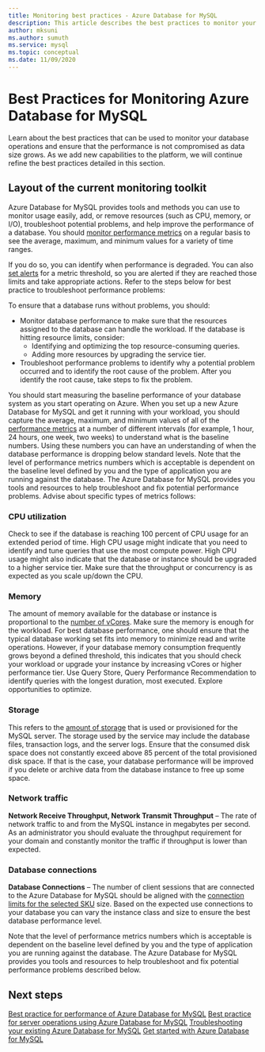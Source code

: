 ```yaml
---
title: Monitoring best practices - Azure Database for MySQL
description: This article describes the best practices to monitor your Azure Database for MySQL.
author: mksuni 
ms.author: sumuth
ms.service: mysql
ms.topic: conceptual
ms.date: 11/09/2020
---
```


# Best Practices for Monitoring Azure Database for MySQL

Learn about the best practices that can be used to monitor your database operations and ensure that the performance is not compromised as data size grows. As we add new capabilities to the platform, we will continue refine the best practices detailed in this section.

## Layout of the current monitoring toolkit

Azure Database for MySQL provides tools and methods you can use to monitor usage easily, add, or remove resources (such as CPU, memory, or I/O), troubleshoot potential problems, and help improve the performance of a database. You should [monitor performance metrics](concepts-monitoring.md#metrics) on a regular basis to see the average, maximum, and minimum values for a variety of time ranges.

If you do so, you can identify when performance is degraded. You can also [set alerts](howto-alert-on-metric.md#create-an-alert-rule-on-a-metric-from-the-azure-portal) for a metric threshold, so you are alerted if they are reached those limits and take appropriate actions. Refer to the steps below for best practice to troubleshoot performance problems:  

To ensure that a database runs without problems, you should:

* Monitor database performance to make sure that the resources assigned to the database can handle the workload. If the database is hitting resource limits, consider:
    * Identifying and optimizing the top resource-consuming queries. 
    * Adding more resources by upgrading the service tier.
* Troubleshoot performance problems to identify why a potential problem occurred and to identify the root cause of the problem. After you identify the root cause, take steps to fix the problem. 

You should start measuring the baseline performance of your database system as you start operating on Azure. When you set up a new Azure Database for MySQL and get it running with your workload, you should capture the average, maximum, and minimum values of all of the [performance metrics](howto-alert-on-metric.md) at a number of different intervals (for example, 1 hour, 24 hours, one week, two weeks) to understand what is the baseline numbers. Using these numbers you can have an understanding of when the database performance is dropping below standard levels. Note that the level of performance metrics numbers which is acceptable is dependent on the baseline level defined by you and the type of application you are running against the database. The Azure Database for MySQL provides you tools and resources to help troubleshoot and fix potential performance problems. Advise about specific types of metrics follows: 

### CPU utilization
Check to see if the database is reaching 100 percent of CPU usage for an extended period of time. High CPU usage might indicate that you need to identify and tune queries that use the most compute power. High CPU usage might also indicate that the database or instance should be upgraded to a higher service tier. Make sure that the throughput or concurrency is as expected as you scale up/down the CPU. 

### Memory 
The amount of memory available for the database or instance is proportional to the [number of vCores](concepts-pricing-tiers.md). Make sure the memory is enough for the workload. For best database performance, one should ensure that the typical database working set fits into memory to minimize read and write operations. However, if your database memory consumption frequently grows beyond a defined threshold, this indicates that you should check your workload or upgrade your instance by increasing vCores or higher performance tier. Use Query Store, Query Performance Recommendation to identify queries with the longest duration, most executed. Explore opportunities to optimize. 

### Storage 
This refers to the [amount of storage](howto-create-manage-server-portal.md#scale-compute-and-storage) that is used or provisioned for the MySQL server. The storage used by the service may include the database files, transaction logs, and the server logs. Ensure that the consumed disk space does not constantly exceed above 85 percent of the total provisioned disk space. If that is the case, your database performance will be improved if you delete or archive data from the database instance to free up some space. 

### Network traffic 

**Network Receive Throughput, Network Transmit Throughput** – The rate of network traffic to and from the MySQL instance in megabytes per second. As an administrator you should evaluate the throughput requirement for your domain and constantly monitor the traffic if throughput is lower than expected. 

### Database connections 
**Database Connections** – The number of client sessions that are connected to the Azure Database for MySQL should be aligned with the [connection limits for the selected SKU](concepts-limits.md#maximum-connections) size. Based on the expected use connections to your database you can vary the instance class and size to ensure the best database performance level. 

Note that the level of performance metrics numbers which is acceptable is dependent on the baseline level defined by you and the type of application you are running against the database. The Azure Database for MySQL provides you tools and resources to help troubleshoot and fix potential performance problems described below.

## Next steps

[Best practice for performance of Azure Database for MySQL](concept-performance-best-practices.md)
[Best practice for server operations using Azure Database for MySQL](concept-server-operational-best-practice.md)
[Troubleshooting your existing Azure Database for MySQL](howto-troubleshoot-mysql.md)
[Get started with Azure Database for MySQL](quickstart-create-mysql-server-database-using-azure-portal.md)

